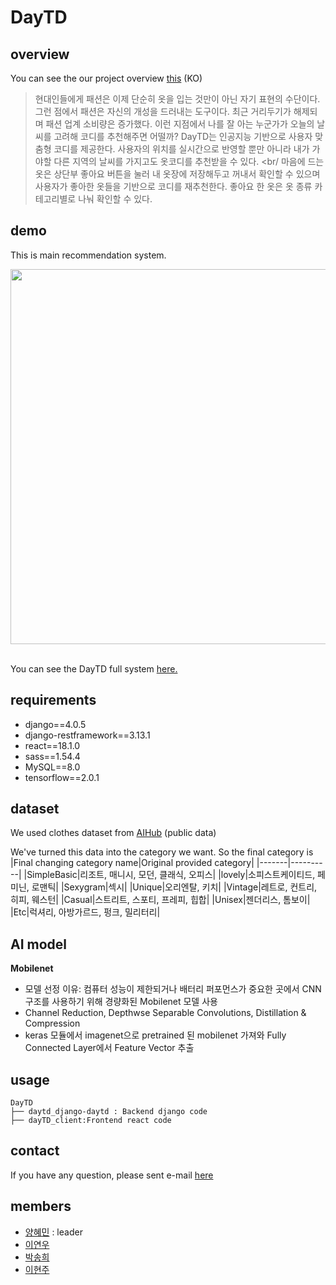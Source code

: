 # DayTD

## overview
You can see the our project overview [this](https://www.notion.so/DayTD-project-e1c855fe39f84c38b74c20fa1dff0cc4) (KO)
<br>
>현대인들에게 패션은 이제 단순히 옷을 입는 것만이 아닌 자기 표현의 수단이다. 그런 점에서 패션은 자신의 개성을 드러내는 도구이다. 최근 거리두기가 해제되며 패션 업계 소비량은 증가했다. 이런 지점에서 나를 잘 아는 누군가가 오늘의 날씨를 고려해 코디를 추천해주면 어떨까? DayTD는 인공지능 기반으로 사용자 맞춤형 코디를 제공한다. 사용자의 위치를 실시간으로 반영할 뿐만 아니라 내가 가야할 다른 지역의 날씨를 가지고도 옷코디를 추천받을 수 있다. <br/
>마음에 드는 옷은 상단부 좋아요 버튼을 눌러 내 옷장에 저장해두고 꺼내서 확인할 수 있으며 사용자가 좋아한 옷들을 기반으로 코디를 재추천한다. 좋아요 한 옷은 옷 종류 카테고리별로 나눠 확인할 수 있다. 


## demo
This is main recommendation system.

<img src="https://user-images.githubusercontent.com/76083173/194900222-48f03b9b-71d8-43cb-b3eb-9e3ffbc14622.gif" width="600">


<br>You can see the DayTD full system [here.](https://youtu.be/HL41fkaI8M0)</br>

## requirements

- django==4.0.5
- django-restframework==3.13.1
- react==18.1.0
- sass==1.54.4
- MySQL==8.0
- tensorflow==2.0.1

## dataset
We used clothes dataset from [AIHub](https://aihub.or.kr/aihubdata/data/view.do?currMenu=115&topMenu=100&aihubDataSe=realm&dataSetSn=51)
(public data)

We've turned this data into the category we want. So the final category is
|Final changing category name|Original provided category|
|-------|----------|
|SimpleBasic|리조트, 매니시, 모던, 클래식, 오피스|
|lovely|소피스트케이티드, 페미닌, 로맨틱|
|Sexygram|섹시|
|Unique|오리엔탈, 키치|
|Vintage|레트로, 컨트리, 히피, 웨스턴|
|Casual|스트리트, 스포티, 프레피, 힙합|
|Unisex|젠더리스, 톰보이|
|Etc|럭셔리, 아방가르드, 펑크, 밀리터리|

## AI model
**Mobilenet**
- 모델 선정 이유: 컴퓨터 성능이 제한되거나 배터리 퍼포먼스가 중요한 곳에서 CNN 구조를 사용하기 위해 경량화된 Mobilenet 모델 사용
- Channel Reduction, Depthwse Separable Convolutions, Distillation & Compression
- keras 모듈에서 imagenet으로 pretrained 된 mobilenet 가져와 Fully Connected Layer에서 Feature Vector 추출

## usage
```
DayTD
├── daytd_django-daytd : Backend django code
├── dayTD_client:Frontend react code
```

## contact
If you have any question, please sent e-mail [here](hyemin086@naver.com)

## members
- [양혜민](hyemin086@naver.com) : leader
- [이연우](lyu2015@gmail.com) 
- [박송희](thdgml5539@naver.com)
- [이현주](joo000705@naver.com)
